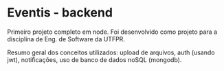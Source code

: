 # Eventis - backend

Primeiro projeto completo em node. Foi desenvolvido como projeto para a disciplina de Eng. de Software da UTFPR.

Resumo geral dos conceitos utilizados: upload de arquivos, auth (usando jwt), notificações, uso de banco de dados noSQL (mongodb).
